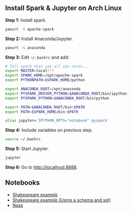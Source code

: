 
## Install Spark & Jupyter on Arch Linux

**Step 1:** Install spark.

```bash
yaourt -S apache-spark
```

**Step 2:** Install Anaconda/Jupyter.

```bash
yaourt -S anaconda
```

**Step 3:** Edit ```~/.bashrc``` and add:

```bash
# Tell spark that use all cpu cores...
export MASTER=local[*]
export SPARK_HOME=/opt/apache-spark
export PYTHONPATH=$SPARK_HOME/python

export ANACONDA_ROOT=/opt/anaconda
export PYSPARK_DRIVER_PYTHON=$ANACONDA_ROOT/bin/ipython
export PYSPARK_PYTHON=$ANACONDA_ROOT/bin/python

export PATH=$ANACONDA_ROOT/bin:$PATH
export PATH=$SPARK_HOME/bin:$PATH

alias jupyter='IPYTHON_OPTS="notebook" pyspark'
```

**Step 4:** Include variables on previous step.

```bash
source ~/.bashrc
```

**Step 5:** Start Jupyter.

```bash
jupyter
```

**Step 6:** Go to [http://localhost:8888](http://localhost:8888).

## Notebooks

* [Shakespeare example](notebooks/shakespeare/shakespeare.md)
* [Shakespeare example (Using a schema and sql)](notebooks/shakespeare/shakespeare-v2.md)
* [Nasa](notebooks/nasa/nasa.md)
